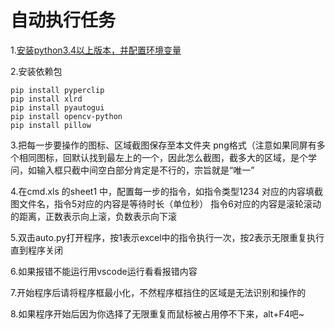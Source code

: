 # 自动执行任务

1.[安装python3.4以上版本，并配置环境变量](https://www.runoob.com/python3/python3-install.html)

2.安装依赖包

``` shell
pip install pyperclip
pip install xlrd
pip install pyautogui
pip install opencv-python
pip install pillow
```

3.把每一步要操作的图标、区域截图保存至本文件夹  png格式（注意如果同屏有多个相同图标，回默认找到最左上的一个，因此怎么截图，截多大的区域，是个学问，如输入框只截中间空白部分肯定是不行的，宗旨就是“唯一”

4.在cmd.xls 的sheet1 中，配置每一步的指令，如指令类型1234  对应的内容填截图文件名，指令5对应的内容是等待时长（单位秒） 指令6对应的内容是滚轮滚动的距离，正数表示向上滚，负数表示向下滚

5.双击auto.py打开程序，按1表示excel中的指令执行一次，按2表示无限重复执行直到程序关闭

6.如果报错不能运行用vscode运行看看报错内容

7.开始程序后请将程序框最小化，不然程序框挡住的区域是无法识别和操作的

8.如果程序开始后因为你选择了无限重复而鼠标被占用停不下来，alt+F4吧~
